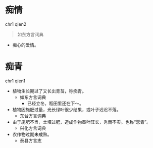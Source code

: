 

# 痴情
chr1 qien2
> 如东方言词典
- 痴心的爱情。







# 痴青
chr1 qien1
+ 植物生长期过了又长出青苗，称痴青。
  * 如东方言词典
    - 已经立冬，稻田里还在下～。
+ 植物因施肥过量，光长绿叶很少结果，或叶子迟迟不落。
  * 东台方言词典
+ 由于施肥不当，土壤过肥，造成作物茎叶旺长，秀而不实。也称“恋青”。
  * 兴化方言词典
+ 农作物过期未成熟。
  * 泰县方言志
